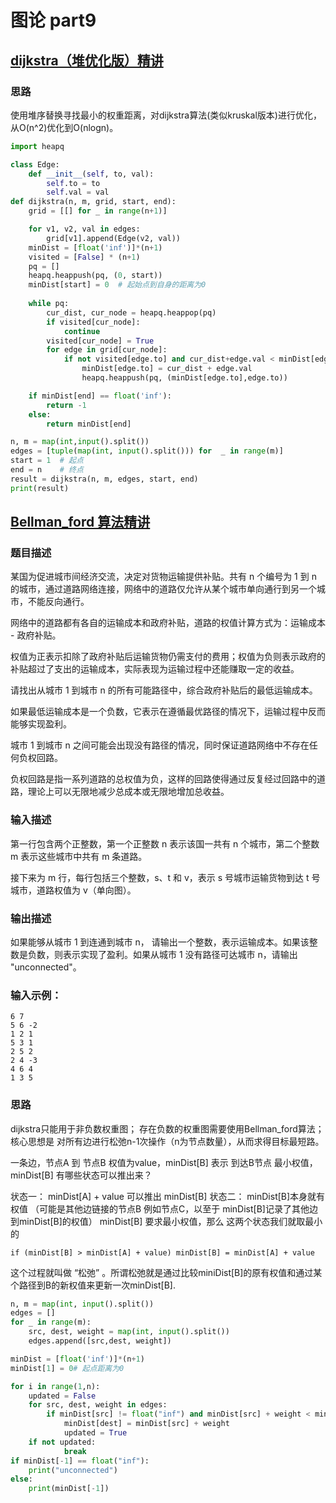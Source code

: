 # 图论 part9

## [dijkstra（堆优化版）精讲](https://www.programmercarl.com/kamacoder/0047.%E5%8F%82%E4%BC%9Adijkstra%E5%A0%86.html)

### 思路

使用堆序替换寻找最小的权重距离，对dijkstra算法(类似kruskal版本)进行优化，从O(n^2)优化到O(nlogn)。

```python
import heapq

class Edge:
    def __init__(self, to, val):
        self.to = to
        self.val = val
def dijkstra(n, m, grid, start, end):
    grid = [[] for _ in range(n+1)]

    for v1, v2, val in edges:
        grid[v1].append(Edge(v2, val))
    minDist = [float('inf')]*(n+1)
    visited = [False] * (n+1)    
    pq = []
    heapq.heappush(pq, (0, start))
    minDist[start] = 0  # 起始点到自身的距离为0
    
    while pq:
        cur_dist, cur_node = heapq.heappop(pq)
        if visited[cur_node]:
            continue
        visited[cur_node] = True
        for edge in grid[cur_node]:
            if not visited[edge.to] and cur_dist+edge.val < minDist[edge.to]:
                minDist[edge.to] = cur_dist + edge.val
                heapq.heappush(pq, (minDist[edge.to],edge.to))

    if minDist[end] == float('inf'):
        return -1 
    else:
        return minDist[end]

n, m = map(int,input().split())
edges = [tuple(map(int, input().split())) for  _ in range(m)]
start = 1  # 起点
end = n    # 终点
result = dijkstra(n, m, edges, start, end)
print(result)

```

## [Bellman_ford 算法精讲](https://www.programmercarl.com/kamacoder/0094.%E5%9F%8E%E5%B8%82%E9%97%B4%E8%B4%A7%E7%89%A9%E8%BF%90%E8%BE%93I.html#%E6%80%9D%E8%B7%AF)

### 题目描述

某国为促进城市间经济交流，决定对货物运输提供补贴。共有 n 个编号为 1 到 n 的城市，通过道路网络连接，网络中的道路仅允许从某个城市单向通行到另一个城市，不能反向通行。

网络中的道路都有各自的运输成本和政府补贴，道路的权值计算方式为：运输成本 - 政府补贴。

权值为正表示扣除了政府补贴后运输货物仍需支付的费用；权值为负则表示政府的补贴超过了支出的运输成本，实际表现为运输过程中还能赚取一定的收益。

请找出从城市 1 到城市 n 的所有可能路径中，综合政府补贴后的最低运输成本。

如果最低运输成本是一个负数，它表示在遵循最优路径的情况下，运输过程中反而能够实现盈利。

城市 1 到城市 n 之间可能会出现没有路径的情况，同时保证道路网络中不存在任何负权回路。

负权回路是指一系列道路的总权值为负，这样的回路使得通过反复经过回路中的道路，理论上可以无限地减少总成本或无限地增加总收益。

### 输入描述

第一行包含两个正整数，第一个正整数 n 表示该国一共有 n 个城市，第二个整数 m 表示这些城市中共有 m 条道路。

接下来为 m 行，每行包括三个整数，s、t 和 v，表示 s 号城市运输货物到达 t 号城市，道路权值为 v（单向图）。

### 输出描述

如果能够从城市 1 到连通到城市 n， 请输出一个整数，表示运输成本。如果该整数是负数，则表示实现了盈利。如果从城市 1 没有路径可达城市 n，请输出 "unconnected"。

### 输入示例：
```
6 7
5 6 -2
1 2 1
5 3 1
2 5 2
2 4 -3
4 6 4
1 3 5
```
### 思路

dijkstra只能用于非负数权重图；
存在负数的权重图需要使用Bellman_ford算法；
核心思想是 对所有边进行松弛n-1次操作（n为节点数量），从而求得目标最短路。

一条边，节点A 到 节点B 权值为value，minDist[B] 表示 到达B节点 最小权值，minDist[B] 有哪些状态可以推出来？

状态一： minDist[A] + value 可以推出 minDist[B] 
状态二： minDist[B]本身就有权值 （可能是其他边链接的节点B 例如节点C，以至于 minDist[B]记录了其他边到minDist[B]的权值）
minDist[B] 要求最小权值，那么 这两个状态我们就取最小的
```
if (minDist[B] > minDist[A] + value) minDist[B] = minDist[A] + value
```
这个过程就叫做 “松弛” 。所谓松弛就是通过比较miniDist[B]的原有权值和通过某个路径到B的新权值来更新一次minDist[B].

```python
n, m = map(int, input().split())
edges = []
for _ in range(m):
    src, dest, weight = map(int, input().split())
    edges.append([src,dest, weight])

minDist = [float('inf')]*(n+1)
minDist[1] = 0# 起点距离为0

for i in range(1,n):
    updated = False
    for src, dest, weight in edges:
        if minDist[src] != float("inf") and minDist[src] + weight < minDist[dest]:
            minDist[dest] = minDist[src] + weight
            updated = True
    if not updated:
            break
if minDist[-1] == float("inf"):
    print("unconnected")
else:
    print(minDist[-1])

```